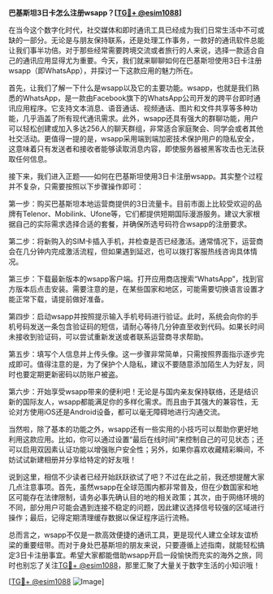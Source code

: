 **巴基斯坦3日卡怎么注册wsapp？[[TG💪+ @esim1088](https://t.me/s/esim1088)]**

在当今这个数字化时代，社交媒体和即时通讯工具已经成为我们日常生活中不可或缺的一部分。无论是与朋友保持联系，还是处理工作事务，一款好的通讯软件总能让我们事半功倍。对于那些经常需要跨境交流或者旅行的人来说，选择一款适合自己的通讯应用显得尤为重要。今天，我们就来聊聊如何在巴基斯坦使用3日卡注册wsapp（即WhatsApp），并探讨一下这款应用的魅力所在。

首先，让我们了解一下什么是wsapp以及它的主要功能。wsapp，也就是我们熟悉的WhatsApp，是一款由Facebook旗下的WhatsApp公司开发的跨平台即时通讯应用程序。它支持文本消息、语音通话、视频通话、图片和文件共享等多种功能，几乎涵盖了所有现代通讯需求。此外，wsapp还具有强大的群聊功能，用户可以轻松创建或加入多达256人的聊天群组，非常适合家庭聚会、同学会或者其他社交活动。更值得一提的是，wsapp采用端到端加密技术保护用户的隐私安全，这意味着只有发送者和接收者能够读取消息内容，即使服务器被黑客攻击也无法获取任何信息。

接下来，我们进入正题——如何在巴基斯坦使用3日卡注册wsapp。其实整个过程并不复杂，只需要按照以下步骤操作即可：

第一步：购买巴基斯坦本地运营商提供的3日流量卡。目前市面上比较受欢迎的品牌有Telenor、Mobilink、Ufone等，它们都提供短期国际漫游服务。建议大家根据自己的实际需求选择合适的套餐，并确保所选号码符合wsapp的注册要求。

第二步：将新购入的SIM卡插入手机，并检查是否已经激活。通常情况下，运营商会在几分钟内完成激活流程，但如果遇到延迟，也可以拨打客服热线咨询具体情况。

第三步：下载最新版本的wsapp客户端。打开应用商店搜索“WhatsApp”，找到官方版本后点击安装。需要注意的是，在某些国家和地区，可能需要切换语言设置才能正常下载，请提前做好准备。

第四步：启动wsapp并按照提示输入手机号码进行验证。此时，系统会向你的手机号码发送一条包含验证码的短信，请耐心等待几分钟直至收到代码。如果长时间未接收到验证码，可以尝试重新发送或者联系运营商寻求帮助。

第五步：填写个人信息并上传头像。这一步骤非常简单，只需按照界面指示逐步完成即可。值得注意的是，为了保护个人隐私，建议不要随意添加陌生人为好友，同时也要定期更新密码以防账户被盗。

第六步：开始享受wsapp带来的便利吧！无论是与国内亲友保持联络，还是结识新的国际友人，wsapp都能满足你的多样化需求。而且由于其强大的兼容性，无论对方使用iOS还是Android设备，都可以毫无障碍地进行沟通交流。

当然啦，除了基本的功能之外，wsapp还有一些实用的小技巧可以帮助你更好地利用这款应用。比如，你可以通过设置“最后在线时间”来控制自己的可见状态；还可以启用双因素认证功能以增强账户安全性；另外，如果你喜欢收藏精彩瞬间，不妨试试新建相册并分享给特定的好友哦！

说到这里，相信不少读者已经开始跃跃欲试了吧？不过在此之前，我还想提醒大家几点注意事项。首先，虽然wsapp在全球范围内都非常普及，但在少数国家和地区可能存在法律限制，请务必事先确认目的地的相关政策；其次，由于网络环境的不同，部分用户可能会遇到连接不稳定的问题，因此建议选择信号较强的区域进行操作；最后，记得定期清理缓存数据以保证程序运行流畅。

总而言之，wsapp不仅是一款高效便捷的通讯工具，更是现代人建立全球友谊桥梁的重要纽带。而对于身处巴基斯坦的朋友来说，只要遵循上述指南，就能轻松搞定3日卡注册事宜。希望大家都能借助wsapp开启一段愉快而充实的海外之旅，同时也别忘了关注[TG💪+ @esim1088](https://t.me/s/esim1088)，那里汇聚了大量关于数字生活的小知识哦！

[[TG💪+ @esim1088](https://t.me/s/esim1088) ![Image](https://i.postimg.cc/4NQfJmqS/Snipaste-2025-05-13-00-14-12.png)]